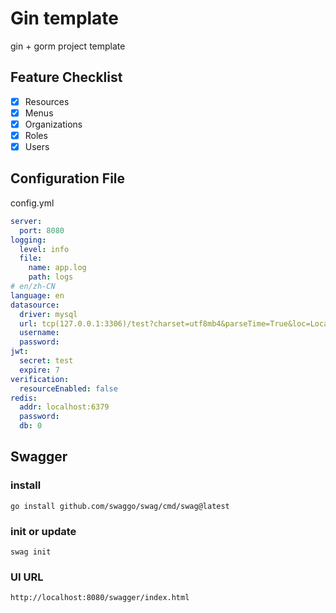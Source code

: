 # Gin template
gin + gorm project template

## Feature Checklist
* [x] Resources
* [x] Menus
* [x] Organizations
* [x] Roles
* [x] Users

## Configuration File
config.yml

```yaml
server:
  port: 8080
logging:
  level: info
  file:
    name: app.log
    path: logs
# en/zh-CN
language: en
datasource:
  driver: mysql
  url: tcp(127.0.0.1:3306)/test?charset=utf8mb4&parseTime=True&loc=Local
  username: 
  password: 
jwt:
  secret: test
  expire: 7
verification:
  resourceEnabled: false
redis:
  addr: localhost:6379
  password:
  db: 0
```

## Swagger
### install
```shell
go install github.com/swaggo/swag/cmd/swag@latest
```
### init or update
```shell
swag init
```
### UI URL
```shell
http://localhost:8080/swagger/index.html
```
